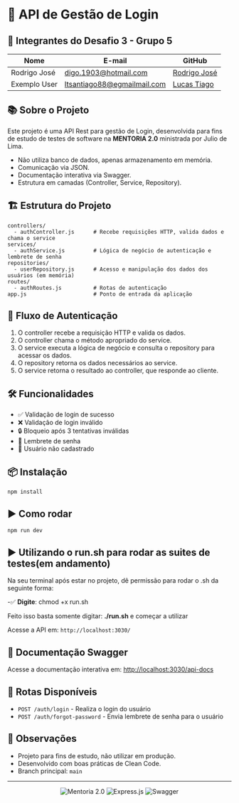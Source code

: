 # 🚀 API de Gestão de Login

## 👥 Integrantes do Desafio 3 - Grupo 5

| Nome         | E-mail                | GitHub                                               |
| ------------ | --------------------- | ---------------------------------------------------- |
| Rodrigo José | digo.1903@hotmail.com | [Rodrigo José](https://github.com/RodrigoJose-Silva) |
| Exemplo User | ltsantiago88@egmailmail.com  | [Lucas Tiago](https://github.com/ltsantiago)  |        |

## 📚 Sobre o Projeto

Este projeto é uma API Rest para gestão de Login, desenvolvida para fins de estudo de testes de software na **MENTORIA 2.0** ministrada por Julio de Lima.

- Não utiliza banco de dados, apenas armazenamento em memória.
- Comunicação via JSON.
- Documentação interativa via Swagger.
- Estrutura em camadas (Controller, Service, Repository).

## 🏗️ Estrutura do Projeto

```
controllers/
  - authController.js      # Recebe requisições HTTP, valida dados e chama o service
services/
  - authService.js         # Lógica de negócio de autenticação e lembrete de senha
repositories/
  - userRepository.js      # Acesso e manipulação dos dados dos usuários (em memória)
routes/
  - authRoutes.js          # Rotas de autenticação
app.js                     # Ponto de entrada da aplicação
```

## 🔄 Fluxo de Autenticação

1. O controller recebe a requisição HTTP e valida os dados.
2. O controller chama o método apropriado do service.
3. O service executa a lógica de negócio e consulta o repository para acessar os dados.
4. O repository retorna os dados necessários ao service.
5. O service retorna o resultado ao controller, que responde ao cliente.

## 🛠️ Funcionalidades

- ✅ Validação de login de sucesso
- ❌ Validação de login inválido
- 🔒 Bloqueio após 3 tentativas inválidas
- 📨 Lembrete de senha
- 👤 Usuário não cadastrado

## 📦 Instalação

```bash
npm install
```

## ▶️ Como rodar

```bash
npm run dev
```

## ▶️ Utilizando o run.sh para rodar as suites de testes(em andamento)

Na seu terminal após estar no projeto, dê permissão para rodar o .sh da seguinte forma:

-✅ **Digite**: chmod +x run.sh

Feito isso basta somente digitar: **./run.sh** e começar a utilizar


Acesse a API em: `http://localhost:3030/`

## 📖 Documentação Swagger

Acesse a documentação interativa em: [http://localhost:3030/api-docs](http://localhost:3030/api-docs)

## 📑 Rotas Disponíveis

- `POST /auth/login` - Realiza o login do usuário
- `POST /auth/forgot-password` - Envia lembrete de senha para o usuário

## 📝 Observações

- Projeto para fins de estudo, não utilizar em produção.
- Desenvolvido com boas práticas de Clean Code.
- Branch principal: `main`

---

<p align="center">
  <img src="https://img.shields.io/badge/mentoria-2.0-blue" alt="Mentoria 2.0" />
  <img src="https://img.shields.io/badge/express.js-API-green" alt="Express.js" />
  <img src="https://img.shields.io/badge/swagger-docs-yellow" alt="Swagger" />
</p>
